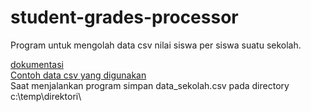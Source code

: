 # student-grades-processor

Program untuk mengolah data csv nilai siswa per siswa suatu sekolah.

[dokumentasi](https://docs.google.com/document/d/1op7ZHlvqOKrmK5rEmBxrLFpYYcWtCj-Q/edit?usp=drive_link&ouid=116708129418457829505&rtpof=true&sd=true)<br>
[Contoh data csv yang digunakan](https://drive.google.com/file/d/1mUXIEn037yUSHzKiAV1OduZnZIanreg_/view?usp=drive_link)<br>
Saat menjalankan program simpan data_sekolah.csv pada directory c:\temp\direktori\
